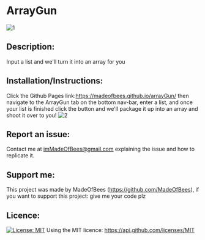 # ArrayGun 
![1](https://user-images.githubusercontent.com/9198297/205679708-5297aafe-866a-4c10-bfa6-0a1501f7a724.PNG)

## Description: 
 Input a list and we'll turn it into an array for you

## Installation/Instructions: 
 Click the Github Pages link:https://madeofbees.github.io/arrayGun/ then navigate to the ArrayGun tab on the bottom nav-bar, enter a list, and once your list is finished click the button and we'll package it up into an array and shoot it over to you! 
![2](https://user-images.githubusercontent.com/9198297/205679721-4a003000-e079-43c6-bcf4-ef00f665ec8e.PNG)

## Report an issue: 
 
 Contact me at imMadeOfBees@gmail.com explaining the issue and how to replicate it.

## Support me: 
 This project was made by MadeOfBees (https://github.com/MadeOfBees), if you want to support this project: give me your code plz

## Licence: 
 [![License: MIT](https://img.shields.io/badge/License-MIT-yellow.svg)](https://opensource.org/licenses/MIT)
 Using the MIT licence: https://api.github.com/licenses/MIT 
